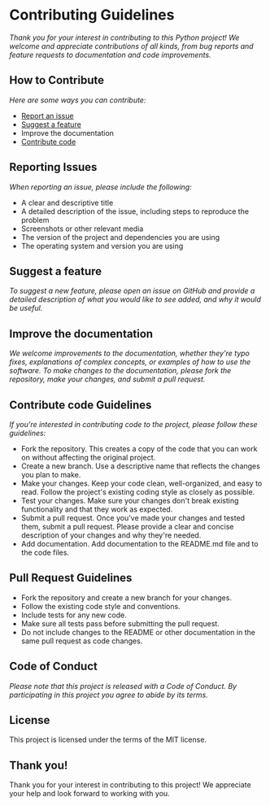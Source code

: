 # Contributing Guidelines 
*Thank you for your interest in contributing to this Python project! We welcome and appreciate contributions of all kinds, from bug reports and feature requests to documentation and code improvements.*

## How to Contribute
*Here are some ways you can contribute:*
- [Report an issue](https://docs.github.com/en/issues/tracking-your-work-with-issues/creating-an-issue)
- [Suggest a feature](CONTRIBUTING.md)
- Improve the documentation
- [Contribute code](CODE_OF_CONDUCT.md)

## Reporting Issues
*When reporting an issue, please include the following:*
- A clear and descriptive title
- A detailed description of the issue, including steps to reproduce the problem
- Screenshots or other relevant media
- The version of the project and dependencies you are using
- The operating system and version you are using

## Suggest a feature
*To suggest a new feature, please open an issue on GitHub and provide a detailed description of what you would like to see added, and why it would be useful.*

## Improve the documentation
*We welcome improvements to the documentation, whether they're typo fixes, explanations of complex concepts, or examples of how to use the software. To make changes to the documentation, please fork the repository, make your changes, and submit a pull request.*

## Contribute code Guidelines
*If you're interested in contributing code to the project, please follow these guidelines:*

- Fork the repository. This creates a copy of the code that you can work on without affecting the original project.
- Create a new branch. Use a descriptive name that reflects the changes you plan to make.
- Make your changes. Keep your code clean, well-organized, and easy to read. Follow the project's existing coding style as closely as possible.
- Test your changes. Make sure your changes don't break existing functionality and that they work as expected.
- Submit a pull request. Once you've made your changes and tested them, submit a pull request. Please provide a clear and concise description of your changes and why they're needed.
- Add documentation. Add documentation to the README.md file and to the code files.

## Pull Request Guidelines
- Fork the repository and create a new branch for your changes.
- Follow the existing code style and conventions.
- Include tests for any new code.
- Make sure all tests pass before submitting the pull request.
- Do not include changes to the README or other documentation in the same pull request as code changes.

## Code of Conduct
*Please note that this project is released with a Code of Conduct. By participating in this project you agree to abide by its terms.*

## License
This project is licensed under the terms of the MIT license.

## Thank you!
Thank you for your interest in contributing to this project! We appreciate your help and look forward to working with you.

